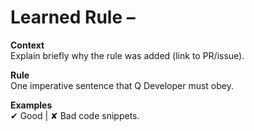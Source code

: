 # Learned Rule – <short title>

**Context**  
Explain briefly why the rule was added (link to PR/issue).

**Rule**  
One imperative sentence that Q Developer must obey.

**Examples**  
✔ Good | ✘ Bad code snippets.

